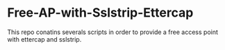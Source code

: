 # Free-AP-with-Sslstrip-Ettercap
This repo conatins severals scripts in order to provide a free access point with ettercap and sslstrip. 
